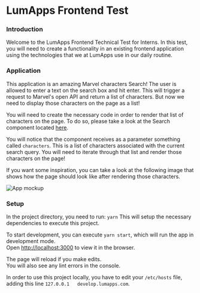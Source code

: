 # LumApps Frontend Test

### Introduction

Welcome to the LumApps Frontend Technical Test for Interns. In this test, you will need to create a functionality in an existing frontend application using the technologies that we at LumApps use in our daily routine.

### Application

This application is an amazing Marvel characters Search! The user is allowed to enter a text on the search box and hit enter. This will trigger a request to Marvel's open API and return a list of characters. But now we need to display those characters on the page as a list!

You will need to create the necessary code in order to render that list of characters on the page. To do so, please take a look at the Search component located [here](./src/components/Search).

You will notice that the component receives as a parameter something called `characters`. This is a list of characters associated with the current search query. You will need to iterate through that list and render those characters on the page!

If you want some inspiration, you can take a look at the following image that shows how the page should look like after rendering those characters.

![App mockup](src/Frontend%20Test.png)

### Setup

In the project directory, you need to run: `yarn`
This will setup the necessary dependencies to execute this project.

To start development, you can execute `yarn start`, which will run the app in development mode.<br />
Open [http://localhost:3000](http://localhost:3000) to view it in the browser.

The page will reload if you make edits.<br />
You will also see any lint errors in the console.

In order to use this project locally, you have to edit your `/etc/hosts` file, adding this line `127.0.0.1   develop.lumapps.com`.
